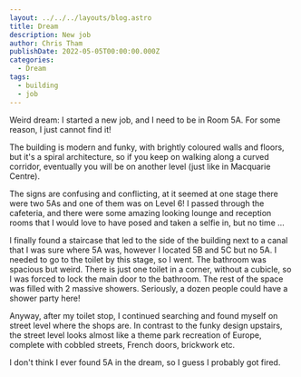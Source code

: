 ```yaml
---
layout: ../../../layouts/blog.astro
title: Dream
description: New job
author: Chris Tham
publishDate: 2022-05-05T00:00:00.000Z
categories:
  - Dream
tags:
  - building
  - job
---
```


Weird dream: I started a new job, and I need to be in Room 5A. For some reason, I just cannot find it!

The building is modern and funky, with brightly coloured walls and floors, but it's a spiral architecture, so if you keep on walking along a curved corridor, eventually you will be on another level (just like in Macquarie Centre).

The signs are confusing and conflicting, at it seemed at one stage there were two 5As and one of them was on Level 6! I passed through the cafeteria, and there were some amazing looking lounge and reception rooms that I would love to have posed and taken a selfie in, but no time ...

I finally found a staircase that led to the side of the building next to a canal that I was sure where 5A was, however I located 5B and 5C but no 5A. I needed to go to the toilet by this stage, so I went. The bathroom was spacious but weird. There is just one toilet in a corner, without a cubicle, so I was forced to lock the main door to the bathroom. The rest of the space was filled with 2 massive showers. Seriously, a dozen people could have a shower party here!

Anyway, after my toilet stop, I continued searching and found myself on street level where the shops are. In contrast to the funky design upstairs, the street level looks almost like a theme park recreation of Europe, complete with cobbled streets, French doors, brickwork etc.

I don't think I ever found 5A in the dream, so I guess I probably got fired.
